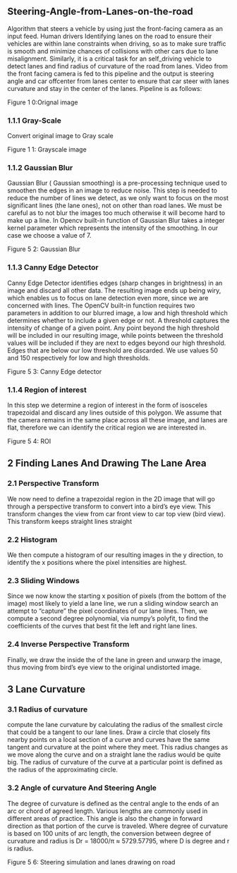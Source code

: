## Steering-Angle-from-Lanes-on-the-road
Algorithm that steers a vehicle by using just the front-facing camera as an input feed.
Human drivers Identifying lanes on the road to ensure their vehicles are within lane constraints when driving, so as to make sure traffic is smooth and minimize chances of collisions with other cars due to lane misalignment. Similarly, it is a critical task for an self_driving  vehicle to detect lanes and find radius of curvature of the road from lanes.
Video from the front facing camera is fed to this pipeline and the output is steering angle  and car offcenter from lanes center to ensure that car steer with lanes curvature and stay in the center of the lanes. Pipeline is as follows:
 
Figure 1 0:Orignal image

### 1.1.1	Gray-Scale
 Convert original image to Gray scale

 
Figure 1 1: Grayscale image
### 1.1.2	Gaussian Blur
Gaussian Blur ( Gaussian smoothing) is a pre-processing technique used to smoothen the edges in an image to reduce noise. This step is needed to reduce the number of lines we detect, as we only want to focus on the most significant lines (the lane ones), not on other than road lanes. We must be careful as to not blur the images too much otherwise it will become hard to make up a line.
In Opencv built-in function of  Gaussian Blur takes a integer kernel parameter which represents  the intensity of the smoothing. In our case we choose a value of 7. 
 
Figure 5 2: Gaussian Blur

### 1.1.3	Canny Edge Detector
Canny Edge Detector identifies  edges (sharp changes in brightness) in an image and discard all other data. The resulting image ends up being wiry, which enables us to focus on lane detection even more, since we are concerned with lines.
The OpenCV built-in function  requires two parameters in addition to our blurred image, a low and high threshold which determines whether to include a given edge or not. A threshold captures the intensity of change of a given point. Any point beyond the high threshold will be included in our resulting image, while points between the threshold values will be included if they are next to edges beyond our high threshold. Edges that are below our low threshold are discarded. We use values 50 and 150 respectively for low and high thresholds.

 
Figure 5 3: Canny Edge detector


### 1.1.4	Region of interest
In this step we determine a region of interest  in the form of isosceles trapezoidal and discard any lines outside of this polygon. We assume that the camera remains in the same place across all these image, and lanes are flat, therefore we can identify the critical region we are interested in. 
 
Figure 5 4: ROI


## 2	Finding Lanes And Drawing The Lane Area

### 2.1 Perspective Transform
We now need to define a trapezoidal region in the  2D image that will go through a perspective  transform to convert into a bird’s eye view. This transform changes the view from car front view to car top view (bird view). This transform keeps straight lines straight

### 2.2 Histogram
We then compute a histogram of our resulting  images in the y direction, to identify the x positions where the pixel intensities are highest.

### 2.3 Sliding Windows
Since we now know the starting x position of pixels (from the bottom of the image) most likely to yield a lane line, we run a sliding window search  an attempt to “capture” the pixel coordinates of our lane lines.
Then, we compute a second degree polynomial, via numpy’s  polyfit, to find the coefficients of the curves that best fit the left and right lane lines.

### 2.4 Inverse Perspective Transform
Finally, we draw the inside the of the lane in green and unwarp the image, thus moving from bird’s eye view to the original undistorted image. 

## 3	 Lane Curvature

### 3.1 Radius of curvature
compute the lane curvature by calculating the radius of the smallest circle that could be a tangent to our lane lines. Draw a circle that closely fits nearby points on a local section of a curve and  curves have the same tangent and curvature at the point where they meet. This radius changes as we move along the curve  and on a straight lane the radius would be quite big.
The radius of curvature of the curve at a particular point is defined as the radius of the approximating circle. 
 
### 3.2 Angle of curvature And Steering Angle
The degree of curvature is defined as the central angle to the ends of an arc or chord of agreed length. Various lengths are commonly used in different areas of practice. This angle is also the change in forward direction as that portion of the curve is traveled. Where degree of curvature is based on 100 units of arc length, the conversion between degree of curvature and radius is Dr = 18000/π ≈ 5729.57795, where D is degree and r is radius.
 
Figure 5 6: Steering simulation and lanes drawing on road

